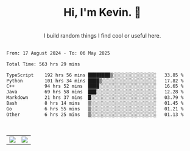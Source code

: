 <!--
**kevin-pek/kevin-pek** is a ✨ _special_ ✨ repository because its `README.md` (this file) appears on your GitHub profile.

Here are some ideas to get you started:

- 🔭 I’m currently working on ...
- 🌱 I’m currently learning ...
- 👯 I’m looking to collaborate on ...
- 🤔 I’m looking for help with ...
- 💬 Ask me about ...
- 📫 How to reach me: ...
- 😄 Pronouns: ...
- ⚡ Fun fact: ...
-->
<div align="center">
  <h1>Hi, I'm Kevin. 👋</h1>
  <br />
  I build random things I find cool or useful here.
</div>
<br />
<!--START_SECTION:waka-->

```txt
From: 17 August 2024 - To: 06 May 2025

Total Time: 563 hrs 29 mins

TypeScript    192 hrs 56 mins ████████▒░░░░░░░░░░░░░░░░   33.85 %
Python        101 hrs 34 mins ████▒░░░░░░░░░░░░░░░░░░░░   17.82 %
C++           94 hrs 52 mins  ████░░░░░░░░░░░░░░░░░░░░░   16.65 %
Java          69 hrs 58 mins  ███░░░░░░░░░░░░░░░░░░░░░░   12.28 %
Markdown      21 hrs 37 mins  █░░░░░░░░░░░░░░░░░░░░░░░░   03.79 %
Bash          8 hrs 14 mins   ▒░░░░░░░░░░░░░░░░░░░░░░░░   01.45 %
Go            6 hrs 55 mins   ▒░░░░░░░░░░░░░░░░░░░░░░░░   01.21 %
Other         6 hrs 25 mins   ▒░░░░░░░░░░░░░░░░░░░░░░░░   01.13 %
```

<!--END_SECTION:waka-->
<br />
<table width="100%">
  <tr>
    <td align="left" width="50%">
      <img src="https://github-readme-stats-kevin-pek.vercel.app/api?username=kevin-pek&include_all_commits=true&count_private=true&theme=rose_pine" />
    </td>
    <td align="right" width="50%">
      <img src="https://github-readme-stats-kevin-pek.vercel.app/api/top-langs?username=kevin-pek&langs_count=10&hide_progress=true&theme=rose_pine" />
    </td>
  </tr>
</table>
